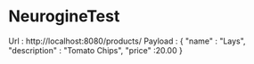 # NeurogineTest
Url : http://localhost:8080/products/
Payload : 
  {
    "name" : "Lays",
    "description" : "Tomato Chips",
    "price" :20.00
}
